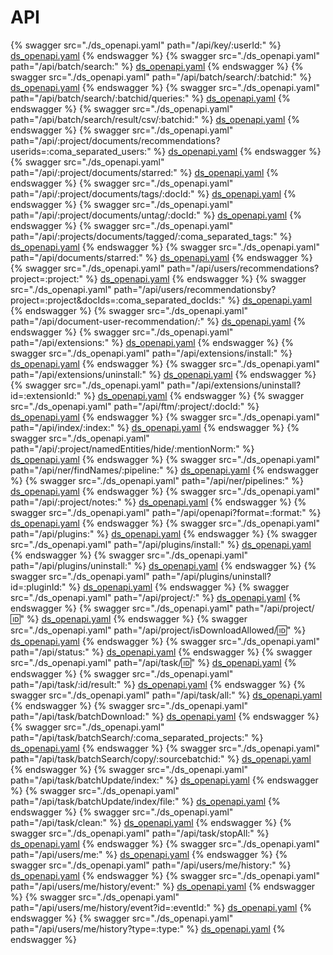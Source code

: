# API
{% swagger src="./ds_openapi.yaml" path="/api/key/:userId:" %} [ds_openapi.yaml](./ds_openapi.yaml) {% endswagger %}
{% swagger src="./ds_openapi.yaml" path="/api/batch/search:" %} [ds_openapi.yaml](./ds_openapi.yaml) {% endswagger %}
{% swagger src="./ds_openapi.yaml" path="/api/batch/search/:batchid:" %} [ds_openapi.yaml](./ds_openapi.yaml) {% endswagger %}
{% swagger src="./ds_openapi.yaml" path="/api/batch/search/:batchid/queries:" %} [ds_openapi.yaml](./ds_openapi.yaml) {% endswagger %}
{% swagger src="./ds_openapi.yaml" path="/api/batch/search/result/csv/:batchid:" %} [ds_openapi.yaml](./ds_openapi.yaml) {% endswagger %}
{% swagger src="./ds_openapi.yaml" path="/api/:project/documents/recommendations?userids=:coma_separated_users:" %} [ds_openapi.yaml](./ds_openapi.yaml) {% endswagger %}
{% swagger src="./ds_openapi.yaml" path="/api/:project/documents/starred:" %} [ds_openapi.yaml](./ds_openapi.yaml) {% endswagger %}
{% swagger src="./ds_openapi.yaml" path="/api/:project/documents/tags/:docId:" %} [ds_openapi.yaml](./ds_openapi.yaml) {% endswagger %}
{% swagger src="./ds_openapi.yaml" path="/api/:project/documents/untag/:docId:" %} [ds_openapi.yaml](./ds_openapi.yaml) {% endswagger %}
{% swagger src="./ds_openapi.yaml" path="/api/:projects/documents/tagged/:coma_separated_tags:" %} [ds_openapi.yaml](./ds_openapi.yaml) {% endswagger %}
{% swagger src="./ds_openapi.yaml" path="/api/documents/starred:" %} [ds_openapi.yaml](./ds_openapi.yaml) {% endswagger %}
{% swagger src="./ds_openapi.yaml" path="/api/users/recommendations?project=:project:" %} [ds_openapi.yaml](./ds_openapi.yaml) {% endswagger %}
{% swagger src="./ds_openapi.yaml" path="/api/users/recommendationsby?project=:project&docIds=:coma_separated_docIds:" %} [ds_openapi.yaml](./ds_openapi.yaml) {% endswagger %}
{% swagger src="./ds_openapi.yaml" path="/api/document-user-recommendation/:" %} [ds_openapi.yaml](./ds_openapi.yaml) {% endswagger %}
{% swagger src="./ds_openapi.yaml" path="/api/extensions:" %} [ds_openapi.yaml](./ds_openapi.yaml) {% endswagger %}
{% swagger src="./ds_openapi.yaml" path="/api/extensions/install:" %} [ds_openapi.yaml](./ds_openapi.yaml) {% endswagger %}
{% swagger src="./ds_openapi.yaml" path="/api/extensions/uninstall:" %} [ds_openapi.yaml](./ds_openapi.yaml) {% endswagger %}
{% swagger src="./ds_openapi.yaml" path="/api/extensions/uninstall?id=:extensionId:" %} [ds_openapi.yaml](./ds_openapi.yaml) {% endswagger %}
{% swagger src="./ds_openapi.yaml" path="/api/ftm/:project/:docId:" %} [ds_openapi.yaml](./ds_openapi.yaml) {% endswagger %}
{% swagger src="./ds_openapi.yaml" path="/api/index/:index:" %} [ds_openapi.yaml](./ds_openapi.yaml) {% endswagger %}
{% swagger src="./ds_openapi.yaml" path="/api/:project/namedEntities/hide/:mentionNorm:" %} [ds_openapi.yaml](./ds_openapi.yaml) {% endswagger %}
{% swagger src="./ds_openapi.yaml" path="/api/ner/findNames/:pipeline:" %} [ds_openapi.yaml](./ds_openapi.yaml) {% endswagger %}
{% swagger src="./ds_openapi.yaml" path="/api/ner/pipelines:" %} [ds_openapi.yaml](./ds_openapi.yaml) {% endswagger %}
{% swagger src="./ds_openapi.yaml" path="/api/:project/notes:" %} [ds_openapi.yaml](./ds_openapi.yaml) {% endswagger %}
{% swagger src="./ds_openapi.yaml" path="/api/openapi?format=:format:" %} [ds_openapi.yaml](./ds_openapi.yaml) {% endswagger %}
{% swagger src="./ds_openapi.yaml" path="/api/plugins:" %} [ds_openapi.yaml](./ds_openapi.yaml) {% endswagger %}
{% swagger src="./ds_openapi.yaml" path="/api/plugins/install:" %} [ds_openapi.yaml](./ds_openapi.yaml) {% endswagger %}
{% swagger src="./ds_openapi.yaml" path="/api/plugins/uninstall:" %} [ds_openapi.yaml](./ds_openapi.yaml) {% endswagger %}
{% swagger src="./ds_openapi.yaml" path="/api/plugins/uninstall?id=:pluginId:" %} [ds_openapi.yaml](./ds_openapi.yaml) {% endswagger %}
{% swagger src="./ds_openapi.yaml" path="/api/project/:" %} [ds_openapi.yaml](./ds_openapi.yaml) {% endswagger %}
{% swagger src="./ds_openapi.yaml" path="/api/project/:id:" %} [ds_openapi.yaml](./ds_openapi.yaml) {% endswagger %}
{% swagger src="./ds_openapi.yaml" path="/api/project/isDownloadAllowed/:id:" %} [ds_openapi.yaml](./ds_openapi.yaml) {% endswagger %}
{% swagger src="./ds_openapi.yaml" path="/api/status:" %} [ds_openapi.yaml](./ds_openapi.yaml) {% endswagger %}
{% swagger src="./ds_openapi.yaml" path="/api/task/:id:" %} [ds_openapi.yaml](./ds_openapi.yaml) {% endswagger %}
{% swagger src="./ds_openapi.yaml" path="/api/task/:id/result:" %} [ds_openapi.yaml](./ds_openapi.yaml) {% endswagger %}
{% swagger src="./ds_openapi.yaml" path="/api/task/all:" %} [ds_openapi.yaml](./ds_openapi.yaml) {% endswagger %}
{% swagger src="./ds_openapi.yaml" path="/api/task/batchDownload:" %} [ds_openapi.yaml](./ds_openapi.yaml) {% endswagger %}
{% swagger src="./ds_openapi.yaml" path="/api/task/batchSearch/:coma_separated_projects:" %} [ds_openapi.yaml](./ds_openapi.yaml) {% endswagger %}
{% swagger src="./ds_openapi.yaml" path="/api/task/batchSearch/copy/:sourcebatchid:" %} [ds_openapi.yaml](./ds_openapi.yaml) {% endswagger %}
{% swagger src="./ds_openapi.yaml" path="/api/task/batchUpdate/index:" %} [ds_openapi.yaml](./ds_openapi.yaml) {% endswagger %}
{% swagger src="./ds_openapi.yaml" path="/api/task/batchUpdate/index/file:" %} [ds_openapi.yaml](./ds_openapi.yaml) {% endswagger %}
{% swagger src="./ds_openapi.yaml" path="/api/task/clean:" %} [ds_openapi.yaml](./ds_openapi.yaml) {% endswagger %}
{% swagger src="./ds_openapi.yaml" path="/api/task/stopAll:" %} [ds_openapi.yaml](./ds_openapi.yaml) {% endswagger %}
{% swagger src="./ds_openapi.yaml" path="/api/users/me:" %} [ds_openapi.yaml](./ds_openapi.yaml) {% endswagger %}
{% swagger src="./ds_openapi.yaml" path="/api/users/me/history:" %} [ds_openapi.yaml](./ds_openapi.yaml) {% endswagger %}
{% swagger src="./ds_openapi.yaml" path="/api/users/me/history/event:" %} [ds_openapi.yaml](./ds_openapi.yaml) {% endswagger %}
{% swagger src="./ds_openapi.yaml" path="/api/users/me/history/event?id=:eventId:" %} [ds_openapi.yaml](./ds_openapi.yaml) {% endswagger %}
{% swagger src="./ds_openapi.yaml" path="/api/users/me/history?type=:type:" %} [ds_openapi.yaml](./ds_openapi.yaml) {% endswagger %}

